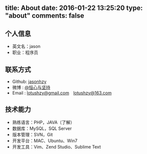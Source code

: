 title: About
date: 2016-01-22 13:25:20
type: "about" 
comments: false
---

## 个人信息
* 英文名：jason 
* 职业：程序员

## 联系方式
- Github: [jasonhzy](https://github.com/jasonhzy)
- 微博  : [@恒心与坚持](http://weibo.com/lotushzy)
- Email : lotushzy@gmail.com&emsp;lotushzy@163.com

## 技术能力
- 熟练语言：PHP，JAVA（了解）
- 数据库：MySQL，SQL Server
- 版本管理：SVN，Git
- 开发平台：MAC、Ubuntu、Win7
- 开发工具：Vim、Zend Studio、Sublime Text

